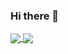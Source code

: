 ### Hi there 👋
<a href="https://github.com/alakhber/github-readme-stats">
  <img align="center" src="https://github-readme-stats.vercel.app/api/pin/?username=alakhber&repo=github-readme-stats" />
</a>
<a href="https://github.com/alakhber/convoychat">
  <img align="center" src="https://github-readme-stats.vercel.app/api/pin/?username=alakhber&repo=convoychat" />
</a>
<!--
**alakhber/alakhber** is a ✨ _special_ ✨ repository because its `README.md` (this file) appears on your GitHub profile.

Here are some ideas to get you started:

- 🔭 I’m currently working on ...
- 🌱 I’m currently learning ...
- 👯 I’m looking to collaborate on ...
- 🤔 I’m looking for help with ...
- 💬 Ask me about ...
- 📫 How to reach me: ...
- 😄 Pronouns: ...
- ⚡ Fun fact: ...
-->
